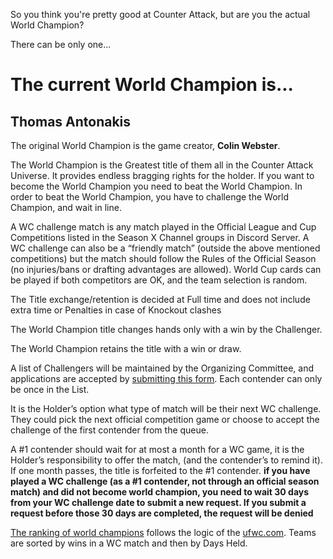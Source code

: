 So you think you're pretty good at Counter Attack, but are you the actual World Champion?

There can be only one...

# The current World Champion is... 

## **Thomas Antonakis**

The original World Champion is the game creator, **Colin Webster**.

The World Champion is the Greatest title of them all in the Counter Attack Universe. It provides endless bragging rights for the holder. If you want to become the World Champion you need to beat the World Champion. In order to beat the World Champion, you have to challenge the World Champion, and wait in line.

A WC challenge match is any match played in the Official League and Cup Competitions listed in the Season X Channel groups in Discord Server. A WC challenge can also be a “friendly match” (outside the above mentioned competitions) but the match should follow the Rules of the Official Season (no injuries/bans or drafting advantages are allowed). World Cup cards can be played if both competitors are OK, and the team selection is random.

The Title exchange/retention is decided at Full time and does not include extra time or Penalties in case of Knockout clashes

The World Champion title changes hands only with a win by the Challenger.

The World Champion retains the title with a win or draw.

A list of Challengers will be maintained by the Organizing Committee, and applications are accepted by [submitting this form](https://forms.gle/hqTfJTLMH1skBUKz8). Each contender can only be once in the List.

It is the Holder’s option what type of match will be their next WC challenge. They could pick the next official competition game or choose to accept the challenge of the first contender from the queue.

A #1 contender should wait for at most a month for a WC game, it is the Holder’s responsibility to offer the match, (and the contender’s to remind it). If one month passes, the title is forfeited to the #1 contender. **if you have played a WC challenge (as a #1 contender, not through an official season match) and did not become world champion, you need to wait 30 days from your WC challenge date to submit a new request. If you submit a request before those 30 days are completed, the request will be denied**

[The ranking of world champions](https://docs.google.com/spreadsheets/d/1PxoXKd6SZ0-jV27GYnC8q1R17HQMXHO5hT2QNQBRpQQ/edit#gid=1103213636) follows the logic of the [ufwc.com](https://www.ufwc.co.uk/rankings/). Teams are sorted by wins in a WC match and then by Days Held.
